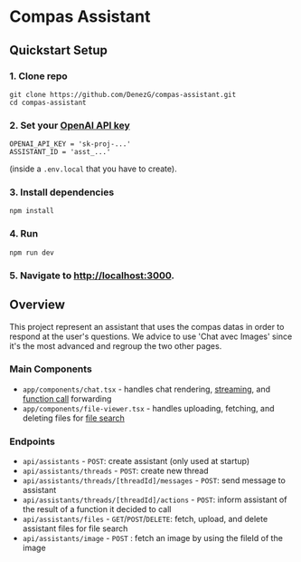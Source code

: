 # Compas Assistant



## Quickstart Setup

### 1. Clone repo
```shell
git clone https://github.com/DenezG/compas-assistant.git
cd compas-assistant
```

### 2. Set your [OpenAI API key](https://platform.openai.com/api-keys)
```shell
OPENAI_API_KEY = 'sk-proj-...'
ASSISTANT_ID = 'asst_...'
```
(inside a `.env.local` that you have to create).

### 3. Install dependencies
```shell
npm install
```

### 4. Run
```shell
npm run dev
```

### 5. Navigate to [http://localhost:3000](http://localhost:3000).

## Overview

This project represent an assistant that uses the compas datas in order to respond at the user's questions.
We advice to use 'Chat avec Images' since it's the most advanced and regroup the two other pages.


### Main Components

- `app/components/chat.tsx` - handles chat rendering, [streaming](https://platform.openai.com/docs/assistants/overview?context=with-streaming), and [function call](https://platform.openai.com/docs/assistants/tools/function-calling/quickstart?context=streaming&lang=node.js) forwarding
- `app/components/file-viewer.tsx` - handles uploading, fetching, and deleting files for [file search](https://platform.openai.com/docs/assistants/tools/file-search)

### Endpoints

- `api/assistants` - `POST`: create assistant (only used at startup)
- `api/assistants/threads` - `POST`: create new thread
- `api/assistants/threads/[threadId]/messages` - `POST`: send message to assistant
- `api/assistants/threads/[threadId]/actions` - `POST`: inform assistant of the result of a function it decided to call
- `api/assistants/files` - `GET`/`POST`/`DELETE`: fetch, upload, and delete assistant files for file search
- `api/assistants/image` - `POST` : fetch an image by using the fileId of the image



